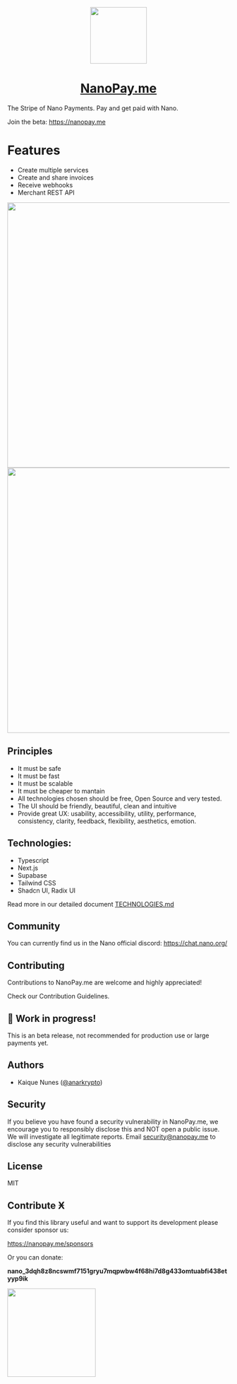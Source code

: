 <p align="center">
  <a href="https://nanopay.me">
    <picture>
      <img src="https://static.nanopay.me/images/logo-rounded.png" height="128">
    </picture>
    <h1 align="center">NanoPay.me</h1>
  </a>
</p>

The Stripe of Nano Payments. Pay and get paid with Nano.

Join the beta: https://nanopay.me

# Features

- Create multiple services
- Create and share invoices
- Receive webhooks
- Merchant REST API

<img src="https://github.com/user-attachments/assets/56786db2-c84e-4d93-9f2b-897d2cfabe33" width="600px" height="auto" />

<img src="https://github.com/user-attachments/assets/0fc4974f-31a1-4dab-93d1-4ad620f7f409" width="600px" height="auto" />

## Principles

- It must be safe
- It must be fast
- It must be scalable
- It must be cheaper to mantain
- All technologies chosen should be free, Open Source and very tested.
- The UI should be friendly, beautiful, clean and intuitive
- Provide great UX: usability, accessibility, utility, performance, consistency, clarity, feedback, flexibility, aesthetics, emotion.

## Technologies:

- Typescript
- Next.js
- Supabase
- Tailwind CSS
- Shadcn UI, Radix UI

Read more in our detailed document [TECHNOLOGIES.md](TECHNOLOGIES.md)

## Community

You can currently find us in the Nano official discord:
https://chat.nano.org/

## Contributing

Contributions to NanoPay.me are welcome and highly appreciated!

Check our Contribution Guidelines.

## 🚧 Work in progress!

This is an beta release, not recommended for production use or large payments yet.

## Authors

- Kaique Nunes ([@anarkrypto](https://github.com/anarkrypto))

## Security

If you believe you have found a security vulnerability in NanoPay.me, we encourage you to responsibly disclose this and NOT open a public issue.
We will investigate all legitimate reports. Email security@nanopay.me to disclose any security vulnerabilities

## License

MIT

## Contribute Ӿ

If you find this library useful and want to support its development please consider sponsor us:

https://nanopay.me/sponsors

Or you can donate:

**nano_3dqh8z8ncswmf7151gryu7mqpwbw4f68hi7d8g433omtuabfi438etyyp9ik**

<kbd><img src="https://i.ibb.co/Gs6yhv2/nano-wallet-js-qr-code.png" width="200px" height="200px" /></kbd>
